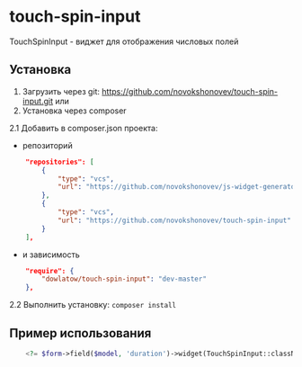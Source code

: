 # touch-spin-input

TouchSpinInput - виджет для отображения числовых полей

## Установка

1. Загрузить через git: https://github.com/novokshonovev/touch-spin-input.git
или 
2. Установка через composer 

2.1 Добавить в composer.json проекта:

* репозиторий 
```json
    "repositories": [
        {
            "type": "vcs",
            "url": "https://github.com/novokshonovev/js-widget-generator"
        },
        {
            "type": "vcs",
            "url": "https://github.com/novokshonovev/touch-spin-input"
        }
    ],
```
* и зависимость
```json
    "require": {
        "dowlatow/touch-spin-input": "dev-master"
    },
```
2.2 Выполнить установку: ``composer install``

## Пример использования

```php
    <?= $form->field($model, 'duration')->widget(TouchSpinInput::className(), ['min' => BasePoll::MIN_DURATION, 'max' => BasePoll::MAX_DURATION, 'default' => BasePoll::DEFAULT_DURATION]) ?>
```
